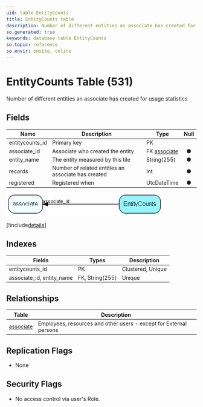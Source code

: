 ```yaml
---
uid: table-EntityCounts
title: EntityCounts table
description: Number of different entities an associate has created for usage statistics
so.generated: true
keywords: database table EntityCounts
so.topic: reference
so.envir: onsite, online
---
```


# EntityCounts Table (531)

Number of different entities an associate has created for usage statistics

## Fields

| Name | Description | Type | Null |
|------|-------------|------|:----:|
|entitycounts\_id|Primary key|PK| |
|associate\_id|Associate who created the entity|FK [associate](associate.md)|&#x25CF;|
|entity\_name|The entity measured by this tile|String(255)|&#x25CF;|
|records|Number of related entities an associate has created|Int|&#x25CF;|
|registered|Registered when|UtcDateTime|&#x25CF;|


![EntityCounts table relationship diagram](./media/EntityCounts.png)

[!include[details](./includes/entitycounts.md)]

## Indexes

| Fields | Types | Description |
|--------|-------|-------------|
|entitycounts\_id |PK |Clustered, Unique |
|associate\_id, entity\_name |FK, String(255) |Unique |

## Relationships

| Table|  Description |
|------|-------------|
|[associate](associate.md)  |Employees, resources and other users - except for External persons |


## Replication Flags

* None

## Security Flags

* No access control via user's Role.

